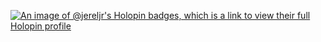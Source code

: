 [![An image of @jereljr's Holopin badges, which is a link to view their full Holopin profile](https://holopin.me/jereljr)](https://holopin.io/@jereljr)
<!--
**JerelJr/JerelJr** is a ✨ _special_ ✨ repository because its `README.md` (this file) appears on your GitHub profile.

Here are some ideas to get you started:

- 🔭 I’m currently working on ...
- 🌱 I’m currently learning ...
- 👯 I’m looking to collaborate on ...
- 🤔 I’m looking for help with ...
- 💬 Ask me about ...
- 📫 How to reach me: ...
- 😄 Pronouns: ...
- ⚡ Fun fact: ...
-->
